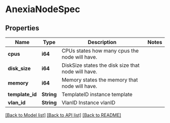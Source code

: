 # AnexiaNodeSpec

## Properties

Name | Type | Description | Notes
------------ | ------------- | ------------- | -------------
**cpus** | **i64** | CPUs states how many cpus the node will have. | 
**disk_size** | **i64** | DiskSize states the disk size that node will have. | 
**memory** | **i64** | Memory states the memory that node will have. | 
**template_id** | **String** | TemplateID instance template | 
**vlan_id** | **String** | VlanID Instance vlanID | 

[[Back to Model list]](../README.md#documentation-for-models) [[Back to API list]](../README.md#documentation-for-api-endpoints) [[Back to README]](../README.md)


